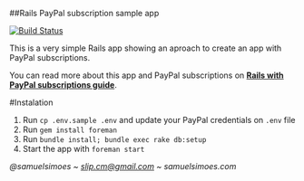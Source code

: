 ##Rails PayPal subscription sample app

[![Build Status](https://semaphoreapp.com/api/v1/projects/2c68eb02-dccd-4080-bef0-d68649b7d447/265905/badge.png)](https://semaphoreapp.com/samuelsimoes/rails-paypal-subscriptions-sample)

This is a very simple Rails app showing an aproach to create an app with PayPal subscriptions.

You can read more about this app and PayPal subscriptions on **[Rails with PayPal subscriptions guide](http://blog.samuelsimoes.com/rails/2014/11/01/part-1-rails-with-paypal-subscription-guide.html)**.

#Instalation

1. Run `cp .env.sample .env` and update your PayPal credentials on `.env` file
2. Run `gem install foreman`
3. Run `bundle install; bundle exec rake db:setup`
4. Start the app with `foreman start`

_@samuelsimoes ~ slip.cm@gmail.com ~ samuelsimoes.com_
